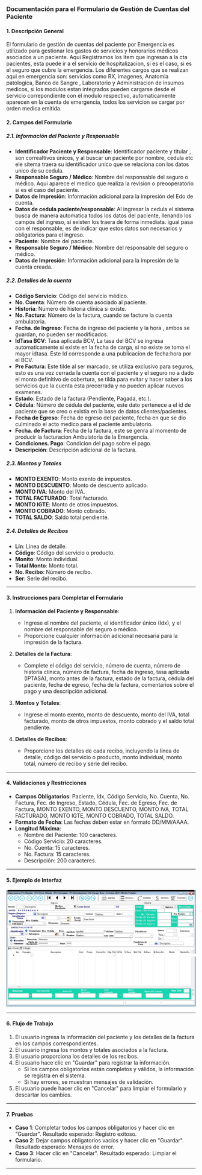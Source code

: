 
### **Documentación para el Formulario de Gestión de Cuentas del Paciente**

#### **1. Descripción General**
El formulario de gestión de cuentas del paciente por Emergencia es utilizado para gestionar los gastos de servicios y  honorarios médicos asociados a un paciente. 
Aqui Registramos los Item que ingresan a la cta pacientes, esta puede ir a el servicio de hospitalizacion, si es el caso, si es el seguro que cubre la emergencia. 
Los diferentes cargos que se realizan aqui en emergencia son: servicios como RX, imagenes, Anatomia patologica, Banco de Sangre , Laboratorio y Administracion de insumos medicos, 
si los modulos estan integrados pueden cargarse desde el servicio correpondiente con el modulo respectivo, automaticamente aparecen en la cuenta de emergencia, todos los servicion se cargar por orden medica emitida.


#### **2. Campos del Formulario**

##### **2.1. Información del Paciente y Responsable**
- **Identificador Paciente y Responsable**: Identificador paciente y titular , son correaltivos únicos, y al buscar un paciente por nombre, cedula etc ele sitema traera su identificador unico que se relaciona con los datos unico de su cedula.
- **Responsable Seguro / Médico**: Nombre del responsable del seguro o médico. Aqui aparece el medico que realiza la revision o preooperatorio si es el caso del paciente.
- **Datos de Impresión**: Información adicional para la impresión del Edo de cuenta.
- **Datos de cedula paciente/responsable**: Al ingresar la cedula el sistema busca de manera automatica todos los datos del paciente, llenando los campos del ingreso, si existen los traera de forma inmediata. 
	igual pasa con el responsable, es de indicar que estos datos son necesarios y obligatorios para el ingreso.
- **Paciente**: Nombre del paciente.
- **Responsable Seguro / Médico**: Nombre del responsable del seguro o médico.
- **Datos de Impresión**: Información adicional para la impresión de la cuenta creada.

##### **2.2. Detalles de la cuenta**
- **Código Servicio**: Código del servicio médico.
- **No. Cuenta**: Número de cuenta asociado al paciente.
- **Historia**: Número de historia clínica si existe.
- **No. Factura**: Número de la factura, cuando se facture la cuenta ambulatoria.
- **Fecha. de Ingreso**: Fecha de ingreso del paciente y la hora , ambos se guardan, no pueden ser modificados.
- **IdTasa BCV**: Tasa aplicada BCV, La tasa del BCV se ingresa automaticamente si existe en la fecha de carga, si no existe se toma el mayor idtasa. Este Id corresponde a una publicacion de fecha:hora por el BCV.
- **Pre Factura**: Este tilde al ser marcado, se utiliza exclusivo para seguros, esto es una vez cerrada la cuenta con el paciente y el seguro no a dado el monto definitivo de cobertura, se tilda para evitar y hacer saber a los servicios que la cuenta esta precerrada y no pueden aplicar nuevos examenes.
- **Estado**: Estado de la factura (Pendiente, Pagada, etc.).
- **Cédula**: Número de cédula del paciente, este dato pertenece a el id de paciente que se creo o existia en la base de datos clientes/pacientes.
- **Fecha de Egreso**: Fecha de egreso del paciente, fecha en que se dio culminado el acto medico para el paciente ambulatorio.
- **Fecha. de Factura**: Fecha de la factura, este se genra al momento de producir la facturacion Ambulatoria de la Emergencia. 
- **Condiciones. Pago**: Condicion del pago sobre el pago.
- **Descripción**: Descripción adicional de la factura.

##### **2.3. Montos y Totales**
- **MONTO EXENTO**: Monto exento de impuestos.
- **MONTO DESCUENTO**: Monto de descuento aplicado.
- **MONTO IVA**: Monto del IVA.
- **TOTAL FACTURADO**: Total facturado.
- **MONTO IGTE**: Monto de otros impuestos.
- **MONTO COBRADO**: Monto cobrado.
- **TOTAL SALDO**: Saldo total pendiente.

##### **2.4. Detalles de Recibos**
- **Lín**: Línea de detalle.
- **Código**: Código del servicio o producto.
- **Monito**: Monto individual.
- **Total Monto**: Monto total.
- **No. Recibo**: Número de recibo.
- **Ser**: Serie del recibo.

---

#### **3. Instrucciones para Completar el Formulario**

1. **Información del Paciente y Responsable**:
   - Ingrese el nombre del paciente, el identificador único (Idx), y el nombre del responsable del seguro o médico.
   - Proporcione cualquier información adicional necesaria para la impresión de la factura.

2. **Detalles de la Factura**:
   - Complete el código del servicio, número de cuenta, número de historia clínica, número de factura, fecha de ingreso, tasa aplicada (IPTASA), monto antes de la factura, estado de la factura, cédula del paciente, fecha de egreso, fecha de la factura, comentarios sobre el pago y una descripción adicional.

3. **Montos y Totales**:
   - Ingrese el monto exento, monto de descuento, monto del IVA, total facturado, monto de otros impuestos, monto cobrado y el saldo total pendiente.

4. **Detalles de Recibos**:
   - Proporcione los detalles de cada recibo, incluyendo la línea de detalle, código del servicio o producto, monto individual, monto total, número de recibo y serie del recibo.

---

#### **4. Validaciones y Restricciones**

- **Campos Obligatorios**: Paciente, Idx, Código Servicio, No. Cuenta, No. Factura, Fec. de Ingreso, Estado, Cédula, Fec. de Egreso, Fec. de Factura, MONTO EXENTO, MONTO DESCUENTO, MONTO IVA, TOTAL FACTURADO, MONTO IGTE, MONTO COBRADO, TOTAL SALDO.
- **Formato de Fecha**: Las fechas deben estar en formato DD/MM/AAAA.
- **Longitud Máxima**:
  - Nombre del Paciente: 100 caracteres.
  - Código Servicio: 20 caracteres.
  - No. Cuenta: 15 caracteres.
  - No. Factura: 15 caracteres.
  - Descripción: 200 caracteres.

---

#### **5. Ejemplo de Interfaz**

![Estado de cuenta del paciente](images/EDOAMBULATORIOS/CEmergencia.JPG)

---

#### **6. Flujo de Trabajo**

1. El usuario ingresa la información del paciente y los detalles de la factura en los campos correspondientes.
2. El usuario ingresa los montos y totales asociados a la factura.
3. El usuario proporciona los detalles de los recibos.
4. El usuario hace clic en "Guardar" para registrar la información.
   - Si los campos obligatorios están completos y válidos, la información se registra en el sistema.
   - Si hay errores, se muestran mensajes de validación.
5. El usuario puede hacer clic en "Cancelar" para limpiar el formulario y descartar los cambios.

---

#### **7. Pruebas**

- **Caso 1**: Completar todos los campos obligatorios y hacer clic en "Guardar". Resultado esperado: Registro exitoso.
- **Caso 2**: Dejar campos obligatorios vacíos y hacer clic en "Guardar". Resultado esperado: Mensajes de error.
- **Caso 3**: Hacer clic en "Cancelar". Resultado esperado: Limpiar el formulario.

---
